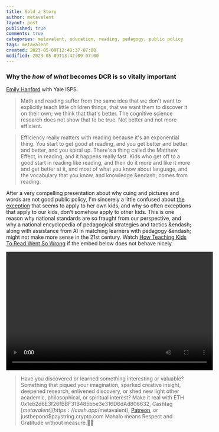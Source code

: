 ```yaml
---
title: Sold a Story
author: metavalent
layout: post
published: true
comments: true
categories: metavalent, education, reading, pedagogy, public policy
tags: metavalent
created: 2023-05-09T12:40:37-07:00
modified: 2023-05-09T13:42:09-07:00
---
```


### Why the *how* of *what* becomes DCR is so vitally important

[Emily Hanford](https://apmreports.org/reading) with Yale ISPS.

> Math and reading suffer from the same idea that we don't want to explicitly teach little children things, that we want them to discover it on their own; we think that that's better. The cognitive science research does not show that to be true. Not better and not more efficient.

> Efficiency really matters with reading because it's an exponential thing. You start to get good at reading, and you get better and better and better, and you spiral up. There's a thing called the Matthew Effect, in reading, and it happens really fast. Kids who get off to a good start in reading like reading, and then do it more and like it more and get better at it, and most of what you know about language, and the vocabulary that you know, and knowledge &endash; comes from reading.

After a very compelling presentation about why cuing and pictures and words are not good public policy, I'm sincerely a little confused about [the exception](https://youtu.be/TlRsxy2GF2c?t=1h8m8s) that seems to apply to her own kids, and why so often exceptions that apply to our kids, don't somehow apply to other kids. This is one reason why national standards are so fraught from our perspective, and why a national encyclopedia of pedagogical strategies and tactics &endash; along with assistance from AI in matching learners with pedagogy &endash; might not make more sense in the 21st century.
Watch [How Teaching Kids To Read Went So Wrong](https://youtu.be/TlRsxy2GF2c) if the embed below does not behave nicely. 

<video width="560" height="320" controls>
  <source src="https://m.youtube.com/watch?v=TlRsxy2GF2c" type="video/mp4">
  <source src=src="https://m.youtube.com/watch?v=TlRsxy2GF2c" type="video/webm">
Your browser does not support the video tag.
</video>

<!-- YouTube Player
<iframe id="ytplayer" type="text/html" width="560" height="320"
  src="https://youtu.be/TlRsxy2GF2c"
  frameborder="0"></iframe>
-->

<!-- Maybe HTML5 Audio Embed - GitHub LFS storage: append ?raw=true  
<audio controls>
  <source src="https://github.com/metavalent/metavalent.github.io/blob/gh-pages/assets/audio-video/FILENAME.mp4?raw=true" type="audio/mpeg">
  <source src="https://github.com/metavalent/metavalent.github.io/blob/gh-pages/assets/audio-video/FILENAME.mp4?raw=true" type="audio/ogg">
Your browser does not support the audio element.
</audio>
-->

<!-- For custom thumbnail
![alt text](/assets/images/image.jpg "title")
-->

<p></p>
<p></p>
<p></p>

> Have you discovered or learned something interesting or valuable? Something that piqued your imagination, sparked creative insight, deepened research, enlivened discovery, or shed new light other academic, philosophical, or spiritual interest? Make it real with ETH 0x1eb2d6E3f26fBBF31B485bbe3e316D6dAd806632, Cashtag [$metavalent](https://cash.app/$metavalent), [Patreon](https://patreon.com/metavalent), or justbepono$paystring.crypto.com Mahalo means Respect and Gratitude without measure.🙏🏼
